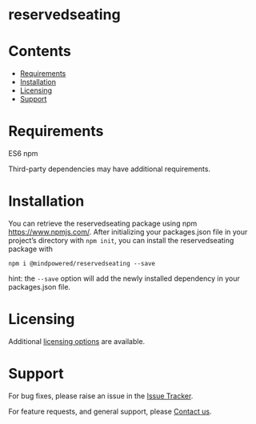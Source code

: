 
reservedseating
===============

Contents
========

* [Requirements](#requirements)
* [Installation](#installation)
* [Licensing](#licensing)
* [Support](#support)

# Requirements
ES6
npm


Third-party dependencies may have additional requirements.

# Installation
You can retrieve the reservedseating package using npm https://www.npmjs.com/. After initializing your packages.json file in your project’s directory with `npm init`, you can install the reservedseating package with
```
npm i @mindpowered/reservedseating --save
```
hint: the `--save` option will add the newly installed dependency in your packages.json file. 


# Licensing
Additional [licensing options][licensing] are available.

# Support
For bug fixes, please raise an issue in the [Issue Tracker][bugs].

For feature requests, and general support, please [Contact us][contact].



[bugs]: https://github.com/mindpowered/reserved-seating-js/issues
[contact]: https://mindpowered.dev/support.html?ref=reserved-seating-js/
[licensing]: https://mindpowered.dev/?ref=reserved-seating-js
